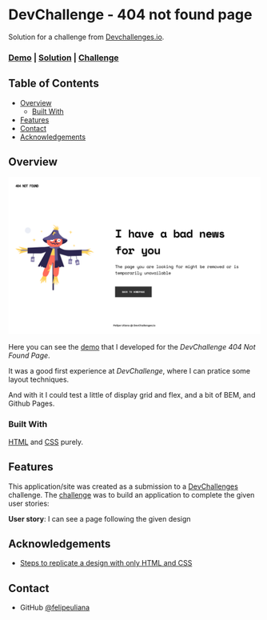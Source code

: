 # DevChallenge - 404 not found page

Solution for a challenge from [Devchallenges.io](http://devchallenges.io).

### [Demo](https://felipeuliana.github.io/devchallenges-404-not-found/) | [Solution](https://github.com/felipeuliana/devchallenges-404-not-found) | [Challenge](https://devchallenges.io/challenges/wBunSb7FPrIepJZAg0sY)

## Table of Contents

- [Overview](#overview)
  - [Built With](#built-with)
- [Features](#features)
- [Contact](#contact)
- [Acknowledgements](#acknowledgements)

## Overview

![screenshot](404-not-found.png)

Here you can see the [demo](https://felipeuliana.github.io/devchallenges-404-not-found/) that I developed for the _DevChallenge 404 Not Found Page_.

It was a good first experience at _DevChallenge_, where I can pratice some layout techniques.

And with it I could test a little of display grid and flex, and a bit of BEM, and Github Pages.

### Built With

[HTML](https://developer.mozilla.org/en-US/docs/Web/HTML) and [CSS](https://developer.mozilla.org/en-US/docs/Web/CSS) purely.

## Features

This application/site was created as a submission to a [DevChallenges](https://devchallenges.io/challenges) challenge. The [challenge](https://devchallenges.io/challenges/wBunSb7FPrIepJZAg0sY) was to build an application to complete the given user stories:

__User story__: I can see a page following the given design

## Acknowledgements

- [Steps to replicate a design with only HTML and CSS](https://devchallenges-blogs.web.app/how-to-replicate-design/)

## Contact

- GitHub [@felipeuliana](https://github.com/felipeuliana)
